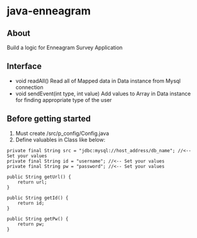 # java-enneagram

## About
Build a logic for Enneagram Survey Application

## Interface
* void readAll()
Read all of Mapped data in Data instance from Mysql connection
* void sendEvent(int type, int value)
Add values to Array in Data instance for finding appropriate type of the user

## Before getting started
1. Must create /src/p_config/Config.java
2. Define valuables in Class like below:
```
private final String src = "jdbc:mysql://host_address/db_name"; //<-- Set your values
private final String id = "username"; //<-- Set your values
private final String pw = "password"; //<-- Set your values
	
public String getUrl() {
	return url;
}
	
public String getId() {
	return id;
}
	
public String getPw() {
	return pw;
}
```
